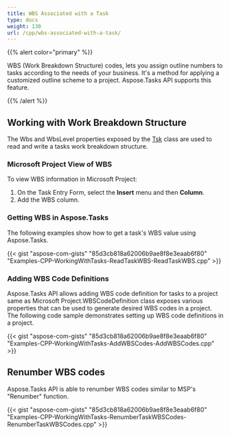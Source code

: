 ```yaml
---
title: WBS Associated with a Task
type: docs
weight: 130
url: /cpp/wbs-associated-with-a-task/
---
```


{{% alert color="primary" %}} 

WBS (Work Breakdown Structure) codes, lets you assign outline numbers to tasks according to the needs of your business. It's a method for applying a customized outline scheme to a project. Aspose.Tasks API supports this feature.

{{% /alert %}} 
## **Working with Work Breakdown Structure**
The Wbs and WbsLevel properties exposed by the [Tsk](https://apireference.aspose.com/cpp/tasks/class/aspose.tasks.tsk/) class are used to read and write a tasks work breakdown structure.
### **Microsoft Project View of WBS**
To view WBS information in Microsoft Project:

1. On the Task Entry Form, select the **Insert** menu and then **Column**.
1. Add the WBS column.
### **Getting WBS in Aspose.Tasks**
The following examples show how to get a task's WBS value using Aspose.Tasks.

{{< gist "aspose-com-gists" "85d3cb818a62006b9ae8f8e3eaab6f80" "Examples-CPP-WorkingWithTasks-ReadTaskWBS-ReadTaskWBS.cpp" >}}
### **Adding WBS Code Definitions**
Aspose.Tasks API allows adding WBS code definition for tasks to a project same as Microsoft Project.WBSCodeDefinition class exposes various properties that can be used to generate desired WBS codes in a project. The following code sample demonstrates setting up WBS code definitions in a project.



{{< gist "aspose-com-gists" "85d3cb818a62006b9ae8f8e3eaab6f80" "Examples-CPP-WorkingWithTasks-AddWBSCodes-AddWBSCodes.cpp" >}}
## **Renumber WBS codes**
Aspose.Tasks API is able to renumber WBS codes similar to MSP's "Renumber" function.

{{< gist "aspose-com-gists" "85d3cb818a62006b9ae8f8e3eaab6f80" "Examples-CPP-WorkingWithTasks-RenumberTaskWBSCodes-RenumberTaskWBSCodes.cpp" >}}
